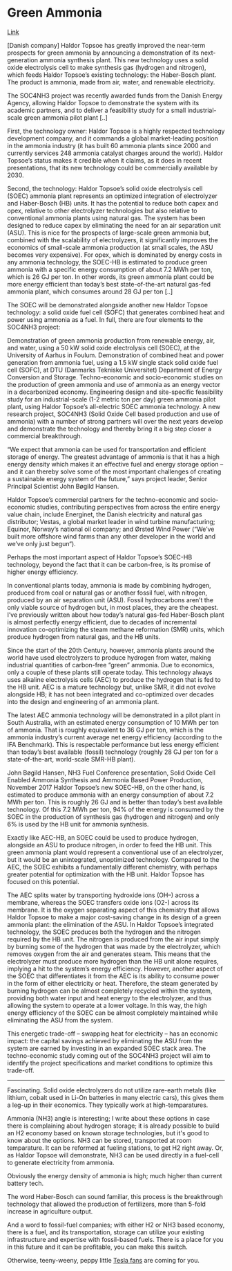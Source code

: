 # Green Ammonia

[Link](https://ammoniaindustry.com/haldor-topsoes-solid-oxide-electrolyzer/)

[Danish company] Haldor Topsoe has greatly improved the near-term
prospects for green ammonia by announcing a demonstration of its
next-generation ammonia synthesis plant. This new technology uses a
solid oxide electrolysis cell to make synthesis gas (hydrogen and
nitrogen), which feeds Haldor Topsoe’s existing technology: the
Haber-Bosch plant. The product is ammonia, made from air, water, and
renewable electricity.

The SOC4NH3 project was recently awarded funds from the Danish Energy
Agency, allowing Haldor Topsoe to demonstrate the system with its
academic partners, and to deliver a feasibility study for a small
industrial-scale green ammonia pilot plant [..]

First, the technology owner: Haldor Topsoe is a highly respected
technology development company, and it commands a global
market-leading position in the ammonia industry (it has built 60
ammonia plants since 2000 and currently services 248 ammonia catalyst
charges around the world). Haldor Topsoe’s status makes it credible
when it claims, as it does in recent presentations, that its new
technology could be commercially available by 2030.

Second, the technology: Haldor Topsoe’s solid oxide electrolysis cell
(SOEC) ammonia plant represents an optimized integration of
electrolyzer and Haber-Bosch (HB) units. It has the potential to
reduce both capex and opex, relative to other electrolyzer
technologies but also relative to conventional ammonia plants using
natural gas. The system has been designed to reduce capex by
eliminating the need for an air separation unit (ASU). This is nice
for the prospects of large-scale green ammonia but, combined with the
scalability of electrolyzers, it significantly improves the economics
of small-scale ammonia production (at small scales, the ASU becomes
very expensive). For opex, which is dominated by energy costs in any
ammonia technology, the SOEC-HB is estimated to produce green ammonia
with a specific energy consumption of about 7.2 MWh per ton, which is
26 GJ per ton. In other words, its green ammonia plant could be more
energy efficient than today’s best state-of-the-art natural gas-fed
ammonia plant, which consumes around 28 GJ per ton [..]

The SOEC will be demonstrated alongside another new Haldor Topsoe
technology: a solid oxide fuel cell (SOFC) that generates combined
heat and power using ammonia as a fuel. In full, there are four
elements to the SOC4NH3 project:

Demonstration of green ammonia production from renewable energy, air,
and water, using a 50 kW solid oxide electrolysis cell (SOEC), at the
University of Aarhus in Foulum.  Demonstration of combined heat and
power generation from ammonia fuel, using a 1.5 kW single stack solid
oxide fuel cell (SOFC), at DTU (Danmarks Tekniske Universitet)
Department of Energy Conversion and Storage.  Techno-economic and
socio-economic studies on the production of green ammonia and use of
ammonia as an energy vector in a decarbonized economy.  Engineering
design and site-specific feasibility study for an industrial-scale
(1-2 metric ton per day) green ammonia pilot plant, using Haldor
Topsoe’s all-electric SOEC ammonia technology.  A new research
project, SOC4NH3 (Solid Oxide Cell based production and use of
ammonia) with a number of strong partners will over the next years
develop and demonstrate the technology and thereby bring it a big step
closer a commercial breakthrough.

“We expect that ammonia can be used for transportation and efficient
storage of energy. The greatest advantage of ammonia is that it has a
high energy density which makes it an effective fuel and energy
storage option – and it can thereby solve some of the most important
challenges of creating a sustainable energy system of the future,”
says project leader, Senior Principal Scientist John Bøgild Hansen.

Haldor Topsoe’s commercial partners for the techno-economic and
socio-economic studies, contributing perspectives from across the
entire energy value chain, include Energinet, the Danish electricity
and natural gas distributor; Vestas, a global market leader in wind
turbine manufacturing; Equinor, Norway’s national oil company; and
Ørsted Wind Power (“We’ve built more offshore wind farms than any
other developer in the world and we’ve only just begun“).

Perhaps the most important aspect of Haldor Topsoe’s SOEC-HB
technology, beyond the fact that it can be carbon-free, is its promise
of higher energy efficiency.

In conventional plants today, ammonia is made by combining hydrogen,
produced from coal or natural gas or another fossil fuel, with
nitrogen, produced by an air separation unit (ASU). Fossil
hydrocarbons aren’t the only viable source of hydrogen but, in most
places, they are the cheapest. I’ve previously written about how
today’s natural gas-fed Haber-Bosch plant is almost perfectly energy
efficient, due to decades of incremental innovation co-optimizing the
steam methane reformation (SMR) units, which produce hydrogen from
natural gas, and the HB units.

Since the start of the 20th Century, however, ammonia plants around
the world have used electrolyzers to produce hydrogen from water,
making industrial quantities of carbon-free “green” ammonia. Due to
economics, only a couple of these plants still operate today. This
technology always uses alkaline electrolysis cells (AEC) to produce
the hydrogen that is fed to the HB unit. AEC is a mature technology
but, unlike SMR, it did not evolve alongside HB; it has not been
integrated and co-optimized over decades into the design and
engineering of an ammonia plant.

The latest AEC ammonia technology will be demonstrated in a pilot
plant in South Australia, with an estimated energy consumption of 10
MWh per ton of ammonia. That is roughly equivalent to 36 GJ per ton,
which is the ammonia industry’s current average net energy efficiency
(according to the IFA Benchmark). This is respectable performance but
less energy efficient than today’s best available (fossil) technology
(roughly 28 GJ per ton for a state-of-the-art, world-scale SMR-HB
plant).

John Bøgild Hansen, NH3 Fuel Conference presentation, Solid Oxide Cell
Enabled Ammonia Synthesis and Ammonia Based Power Production, November
2017 Haldor Topsoe’s new SOEC-HB, on the other hand, is estimated to
produce ammonia with an energy consumption of about 7.2 MWh per
ton. This is roughly 26 GJ and is better than today’s best available
technology.  Of this 7.2 MWh per ton, 94% of the energy is consumed by
the SOEC in the production of synthesis gas (hydrogen and nitrogen)
and only 6% is used by the HB unit for ammonia synthesis.

Exactly like AEC-HB, an SOEC could be used to produce hydrogen,
alongside an ASU to produce nitrogen, in order to feed the HB
unit. This green ammonia plant would represent a conventional use of
an electrolyzer, but it would be an unintegrated, unoptimized
technology. Compared to the AEC, the SOEC exhibits a fundamentally
different chemistry, with perhaps greater potential for optimization
with the HB unit. Haldor Topsoe has focused on this potential.

The AEC splits water by transporting hydroxide ions (OH–) across a
membrane, whereas the SOEC transfers oxide ions (O2-) across its
membrane. It is the oxygen separating aspect of this chemistry that
allows Haldor Topsoe to make a major cost-saving change in its design
of a green ammonia plant: the elimination of the ASU. In Haldor
Topsoe’s integrated technology, the SOEC produces both the hydrogen
and the nitrogen required by the HB unit.  The nitrogen is produced
from the air input simply by burning some of the hydrogen that was
made by the electrolyzer, which removes oxygen from the air and
generates steam. This means that the electrolyzer must produce more
hydrogen than the HB unit alone requires, implying a hit to the
system’s energy efficiency. However, another aspect of the SOEC that
differentiates it from the AEC is its ability to consume power in the
form of either electricity or heat. Therefore, the steam generated by
burning hydrogen can be almost completely recycled within the system,
providing both water input and heat energy to the electrolyzer, and
thus allowing the system to operate at a lower voltage. In this way,
the high energy efficiency of the SOEC can be almost completely
maintained while eliminating the ASU from the system.

This energetic trade-off – swapping heat for electricity – has an
economic impact: the capital savings achieved by eliminating the ASU
from the system are earned by investing in an expanded SOEC stack
area. The techno-economic study coming out of the SOC4NH3 project will
aim to identify the project specifications and market conditions to
optimize this trade-off.

---

Fascinating. Solid oxide electrolyzers do not utilize rare-earth
metals (like lithium, cobalt used in Li-On batteries in many electric
cars), this gives them a leg-up in their economics. They typically
work at high-temparatures.

Ammonia (NH3) angle is interesting; I write about these options in
case there is complaining about hydrogen storage; it is already
possible to build an H2 economy based on known storage technologies,
but it's good to know about the options. NH3 can be stored,
transported at room temparature. It can be reformed at fueling
stations, to get H2 right away. Or, as Haldor Topsoe will demonstrate,
NH3 can be used directly in a fuel-cell to generate electricity from
ammonia.

Obviously the energy density of ammonia is high; much higher than
current battery tech. 

The word Haber-Bosch can sound familiar, this process is the
breakthrough technology that allowed the production of fertilizers,
more than 5-fold increase in agriculture output.

And a word to fossil-fuel companies; with either H2 or NH3 based
economy, there is a fuel, and its transportation, storage can utilize
your existing infrastructure and expertise with fossil-based
fuels. There is a place for you in this future and it can be
profitable, you can make this switch.

Otherwise, teeny-weeny, peppy little [Tesla fans](https://m.youtube.com/watch?feature=youtu.be&t=274&v=D-fbNrJtwVI)
are coming for you.




